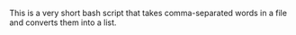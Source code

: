 This is a very short bash script that takes comma-separated words in a file and converts them into a list. 
